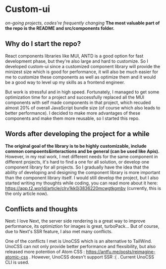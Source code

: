 # Custom-ui

*on-going projects, codes're frequently changing*
**The most valuable part of the repo is the README and src/components folder.**

## Why do I start the repo?

React components libraries like MUI, ANTD is a good option for fast development phase, but they're also large and hard to customize. So I developed custom-ui since a customized component library will provide the minizest size which is good for performance, it will also be much easier for me to customize these components as well as optimize them and it would be a good way to level up my skills as a frontend engineer.

But work is stressful and in high speed. Fortunately, I managed to get some optimization time for a project and successfully replaced all the MUI components with self made components in that project, which recuded almost 20% of overall JavaScript bundle size (of course which also leads to better performance). I decided to make more advantages of these components and make them more reusable, so I started this repo.

## Words after developing the project for a while
**The original goal of the library is to be highly customizable, include common compoents&interactions and be general (can be used like Apis).** However, in my real work, I met different needs for the same component in different projects, it's hard to find a one for all solution, or develop one component library for all projects. So I gradually have the idea that the ability of developing and designing the component library is more important than the component library itself.  I would still develop the project, but I also started writing my thoughts while coding, you can read more about it here: https://app.t2.world/article/clrv1kk0j3836220mcwgtkgmbv  (currently, this is the only article now).

## Conflicts and thoughts

Next: I love Next, the server side rendering is a great way to improve performance, its optimiztion for images is great, turboPack... But of course, due to Next's SSR feature, I also met many conflicts.

One of the conflicts I met is UnoCSS which is an alternative to TailWind. UnoCSS can not only provide better performance and flexsibility, but also released more potention of Atom CSS : https://antfu.me/posts/reimagine-atomic-css . However, UnoCSS doesn't support SSR :( . Current UnoCSS CLI is used. 

